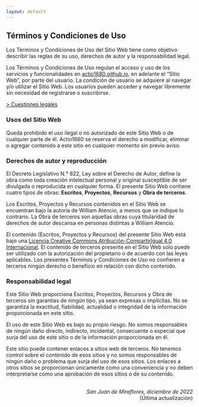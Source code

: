 ```yaml
---
layout: default
---
```

## Términos y Condiciones de Uso
Los Términos y Condiciones de Uso del Sitio Web tiene como objetivo describir las reglas de su uso, derechos de autor y  la responsabilidad legal. 

Los Términos y Condiciones de Uso regulan el acceso y uso de los servicios y funcionalidades en [actio1680.github.io](https://actio1680.github.io/), en adelante el “Sitio Web”, por parte del usuario. La condición de usuario se adquiere al navegar y/o utilizar el Sitio Web. Los usuarios pueden acceder y navegar libremente sin necesidad de registrarse o suscribirse.

[> Cuestiones legales](/legal.md)

### Usos del Sitio Web
Queda prohibido el uso ilegal o no autorizado de este Sitio Web o de cualquier parte de él. Actio1680 se reserva el derecho a modificar, eliminar o agregar contenido a este sitio en cualquier momento sin previo aviso.

### Derechos de autor y reproducción
El Decreto Legislativo N.° 822, Ley sobre el Derecho de Autor, define la obra como toda creación intelectual personal y original susceptible de ser divulgada o reproducida en cualquier forma. El presente Sitio Web contiene cuatro tipos de obras: **Escritos**, **Proyectos**, **Recursos** y **Obra de terceros**. 

Los Escritos, Proyectos y Recursos contenidos en el Sitio Web se encuentran bajo la autoría de William Atencio, a menos que se indique lo contrario. La Obra de terceros son aquellas obras cuya titularidad de derechos de autor descansa en personas distintas a William Atencio.  

El contenido (Escritos, Proyectos y Recursos) del presente Sitio Web está bajo una <a rel="license" href="https://creativecommons.org/licenses/by-sa/4.0/deed.es">Licencia Creative Commons Atribución-CompartirIgual 4.0 Internacional</a>. El contenido de terceros presente en el Sitio Web solo puede ser utilizado con la autorización del propietario o de acuerdo con las leyes aplicables. Los presentes Términos y Condiciones de Uso no confieren a terceros ningún derecho o beneficio en relación con dicho contenido.

### Responsabilidad legal 
Este Sitio Web proporciona Escritos, Proyectos, Recursos y Obra de terceros sin garantías de ningún tipo, ya sean expresas o implícitas. No se garantiza la exactitud, fiabilidad, actualidad o integridad de la información proporcionada en este sitio.

El uso de este Sitio Web es bajo su propio riesgo. No somos responsables de ningún daño directo, indirecto, incidental, consecuente o especial que surja del uso de este sitio o de la información proporcionada en él.

Este sitio puede contener enlaces a sitios web de terceros. No tenemos control sobre el contenido de esos sitios y no somos responsables de ningún daño o problema que surja del uso de esos sitios. Los enlaces a otros sitios se proporcionan únicamente como una conveniencia y no deben interpretarse como una aprobación de esos sitios o de su contenido.


<br>
<div align="right">
<i>San Juan de Miraflores, diciembre de 2022</i><br>
(Última actualización)
</div>
<br>
